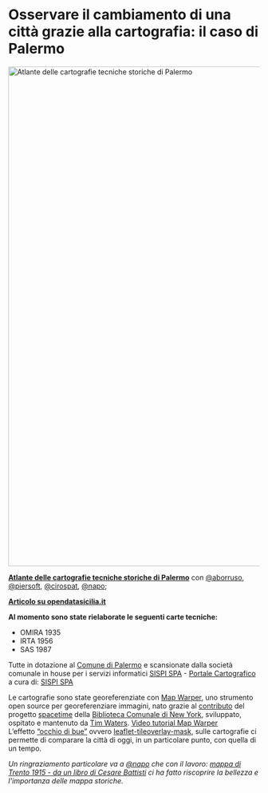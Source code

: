 # Osservare il cambiamento di una città grazie alla cartografia: il caso di Palermo 

<a href="http://github.gbvitrano.it/atlante_carto_pa/index.html"><img width="1000" src="http://github.gbvitrano.it/atlante_carto_pa/images/atlante.jpg" Title=" Atlante - Cartografie storiche di Palermo - scala 1:5000" alt="Atlante delle cartografie tecniche storiche di Palermo" /></a>

[**Atlante delle cartografie tecniche storiche di Palermo**](http://github.gbvitrano.it/atlante_carto_pa/index.html) con [@aborruso](https://twitter.com/aborruso), [@piersoft](https://twitter.com/Piersoft), [@cirospat](https://twitter.com/cirospat), [@napo](https://twitter.com/napo);

[**Articolo su opendatasicilia.it**](http://opendatasicilia.it/2017/04/06/osservare-il-cambiamento-di-una-citta-grazie-alla-cartografia-il-caso-di-palermo/)

**Al momento sono state rielaborate le seguenti carte tecniche:**
- OMIRA 1935
- IRTA 1956
- SAS 1987

Tutte  in dotazione al [Comune di Palermo](https://www.comune.palermo.it/) e scansionate dalla società comunale in house per i servizi informatici [SISPI SPA](http://www.sispi.it/) - [Portale Cartografico](http://geosrv.comune.palermo.it/carto/) a cura di: [SISPI SPA](http://www.sispi.it/)

Le cartografie sono state georeferenziate con [Map Warper](http://mapwarper.net/),  uno strumento open source per georeferenziare immagini, nato grazie al [contributo](https://github.com/timwaters/mapwarper) del progetto [spacetime](https://github.com/nypl-spacetime/) della [Biblioteca Comunale di New York](https://github.com/NYPL), sviluppato, ospitato e mantenuto da [Tim Waters](https://twitter.com/tim_waters). [Video tutorial Map Warper](https://youtu.be/cCbBpKZh0To) <br>
L’effetto [“occhio di bue”](https://github.com/frogcat/leaflet-tileoverlay-mask) ovvero [leaflet-tileoverlay-mask](https://github.com/frogcat/leaflet-tileoverlay-mask), sulle cartografie ci permette di comparare la città di oggi, in un particolare punto, con quella di un tempo.

*Un ringraziamento particolare va a [@napo](https://twitter.com/napo) che con il lavoro: [mappa di Trento 1915 - da un libro di Cesare Battisti](https://medium.com/@napo/mappa-di-trento-1915-da-un-libro-di-cesare-battisti-84935794b1ed#.w7hqdcsuv) ci ha fatto riscoprire la bellezza e l'importanza delle mappa storiche.*
